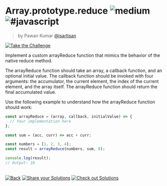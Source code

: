 <!--info-header-start--><h1>Array.prototype.reduce <img src="https://img.shields.io/badge/-medium-d9901a" alt="medium"/> <img src="https://img.shields.io/badge/-%23javascript-999" alt="#javascript"/></h1><blockquote><p>by Pawan Kumar <a href="https://github.com/jsartisan" target="_blank">@jsartisan</a></p></blockquote><p><a href="https://frontend-challenges.com/challenges/82-array-prototype-reduce" target="_blank"><img src="https://img.shields.io/badge/-Take%20the%20Challenge-0d99ff?logo=javascript&logoColor=white" alt="Take the Challenge"/></a> </p><!--info-header-end-->

Implement a custom arrayReduce function that mimics the behavior of the native reduce method.

The arrayReduce function should take an array, a callback function, and an optional initial value. The callback function should be invoked with four arguments: the accumulator, the current element, the index of the current element, and the array itself. The arrayReduce function should return the final accumulated value.

Use the following example to understand how the arrayReduce function should work:

```js index.js
const arrayReduce = (array, callback, initialValue) => {
  // Your implementation here
};

const sum = (acc, curr) => acc + curr;

const numbers = [1, 2, 3, 4];
const result = arrayReduce(numbers, sum, 0);

console.log(result); 
// Output: 10
```


<!--info-footer-start--><br><a href="../../README.md" target="_blank"><img src="https://img.shields.io/badge/-Back-grey" alt="Back"/></a> <a href="https://github.com/jsartisan/frontend-challenges/issues/new?template=answer.md&labels=answer,82,undefined&title=82%20-%20Array.prototype.reduce%20-%20undefined&body=" target="_blank"><img src="https://img.shields.io/badge/-Share%20your%20Solutions-teal" alt="Share your Solutions"/></a> <a href="https://github.com/jsartisan/frontend-challenges/issues?q=label%3A82+label%3Aanswer+sort%3Areactions-%2B1-desc" target="_blank"><img src="https://img.shields.io/badge/-Check%20out%20Solutions-de5a77?logo=awesome-lists&logoColor=white" alt="Check out Solutions"/></a> <!--info-footer-end-->